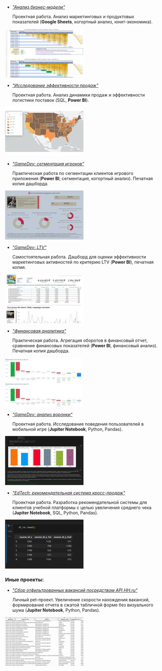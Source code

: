 

 - <a href="https://docs.google.com/spreadsheets/d/1Jp-ZbCn7x0XfeTK719f4IlE49PCwJcGE926y4H2fmjo/edit?usp=sharing"><i>"Анализ бизнес-модели"</i></a>

     Проектная работа. Анализ маркетинговых и продуктовых показателей (<strong>Google Sheets</strong>, когортный анализ, юнит-экономика).

<img src="preview/uecon_icon.jpg">

- <a href="Исследование эффективности продаж.pdf"><i>"Исследование эффективности продаж"</i></a> 

    Проектная работа. Анализ динамики продаж и эффективности логистики поставок (SQL, <strong>Power BI</strong>).

<img src="preview/se_icon.jpg">

- <a href="GameDev сегментация игроков.pdf"><i>"GameDev: сегментация игроков"</i></a>
    
    Практическая работа по сегментации клиентов игрового приложения (<strong>Power BI</strong>, сегментация, когортный анализ). Печатная копия дашборда.

<img src="preview/gds_icon.jpg">

- <a href="GameDev LTV.pdf"><i>"GameDev: LTV"</i></a> 

    Самостоятельная работа. Дашборд для оценки эффективности маркетинговых активностей по критерию LTV (<strong>Power BI</strong>), печатная копия.  

<img src="preview/gdltv_icon.jpg">

- <a href="Финансовая аналитика.pdf"><i>"Финансовая аналитика"</i></a> 
    
    Практическая работа. Агрегация оборотов в финансовый отчет, сравнение финансовых показателей (<strong>Power BI</strong>, финансовый анализ). Печатная копия дашборда.

<img src="preview/fa_icon.jpg">

- <a href="GameDev анализ воронки.ipynb"><i>"GameDev: анализ воронки"</i></a> 

    Проектная работа. Исследование поведения пользователей в мобильной игре (<strong>Jupiter Notebook</strong>, Python, Pandas).

<img src="preview/gdfa_icon.jpg">

- <a href="EdTech рекомендательная система.ipynb"><i>"EdTech: рекомендательная система кросс-продаж"</i></a> 

    Проектная работа. Разработка рекомендательной системы для клиентов учебной платформы с целью увеличения среднего чека (<strong>Jupiter Notebook</strong>, SQL, Python, Pandas).
    
<img src="preview/edrs_icon.jpg">


<h3>Иные проекты:</h3>

- <a href="https://colab.research.google.com/drive/10Drhmvx7hFrzA0Ftqr4-U3nNw0cZSCoM?usp=sharing"><i>"Сбор отфильтрованных вакансий посредством API HH.ru"</i></a> 

    Личный pet-проект. Увеличение скорости нахождения вакансий, формирование отчета в сжатой табличной форме без визуального шума (<strong>Jupiter Notebook</strong>, Python, Pandas).
    
<img src="preview/opet1_icon.jpg">
